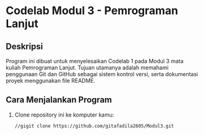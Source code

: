 # Codelab Modul 3 - Pemrograman Lanjut 

## Deskripsi
Program ini dibuat untuk menyelesaikan Codelab 1 pada Modul 3 mata kuliah Pemrograman Lanjut.
Tujuan utamanya adalah memahami penggunaan Git dan GitHub sebagai sistem kontrol versi, serta dokumentasi proyek menggunakan file README.

## Cara Menjalankan Program
1. Clone repository ini ke komputer kamu:
   ```bash
   //gigit clone https://github.com/gitafadila2605/Modul3.git 